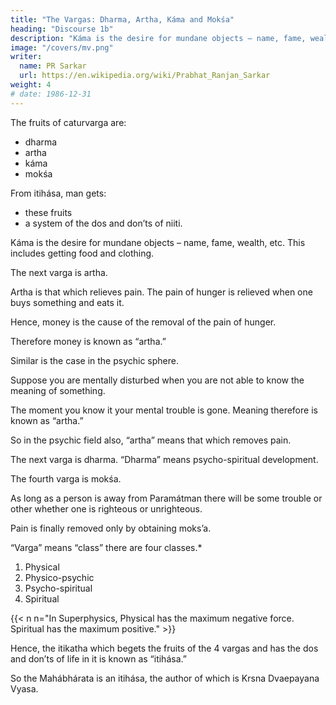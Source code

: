 ```yaml
---
title: "The Vargas: Dharma, Artha, Káma and Mokśa"
heading: "Discourse 1b"
description: "Káma is the desire for mundane objects – name, fame, wealth, etc. This includes getting food and clothing."
image: "/covers/mv.png"
writer:
  name: PR Sarkar
  url: https://en.wikipedia.org/wiki/Prabhat_Ranjan_Sarkar
weight: 4
# date: 1986-12-31
---
```



 <!-- is that itikathá from which a man gets  -->

The fruits of caturvarga are:
- dharma
- artha
- káma
- mokśa

From itihása, man gets:
- these fruits
- a system of the dos and don’ts of niiti.

Káma is the desire for mundane objects – name, fame, wealth, etc. This includes getting food and clothing.

The next varga is artha.

Artha is that which relieves pain. The pain of hunger is relieved when one buys something and eats it. 

Hence, money is the cause of the removal of the pain of hunger.

Therefore money is known as “artha.” 

Similar is the case in the psychic sphere.

Suppose you are mentally disturbed when you are not able to know the meaning of something. 

The moment you know it your mental trouble is gone. Meaning therefore is known as “artha.” 

So in the psychic field also, “artha” means that which removes pain.

The next varga is dharma. “Dharma” means psycho-spiritual development.

The fourth varga is mokśa. 

As long as a person is away from Paramátman there will be some trouble or other whether one is righteous or unrighteous.

Pain is finally removed only by obtaining moks’a.

“Varga” means “class” there are four classes.*

1. Physical
2. Physico-psychic
3. Psycho-spiritual
4. Spiritual

{{< n n="In Superphysics, Physical has the maximum negative force. Spiritual has the maximum positive." >}}

Hence, the itikatha which begets the fruits of the 4 vargas and has the dos and don’ts of life in it is known as “itihása.” 

So the Mahábhárata is an itihása, the author of which is Krsna Dvaepayana Vyasa.

